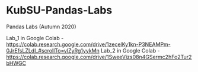 # KubSU-Pandas-Labs
 Pandas Labs (Autumn 2020)

Lab_1 in Google Colab - https://colab.research.google.com/drive/1zecelKy1kn-P3NEAMPm-0JrEfsLZLdI_#scrollTo=vlZyRg1yykMn
Lab_2 in Google Colab - https://colab.research.google.com/drive/1SweeVizs08n4GSermc2hFo2Tur2bHWGC
